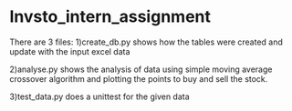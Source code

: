 # Invsto_intern_assignment

There are 3 files:
1)create_db.py shows how the tables were created and update with the input excel data

2)analyse.py shows the analysis of data using simple moving average crossover algorithm and plotting the points to buy and sell the stock.

3)test_data.py does a unittest for the given data 
